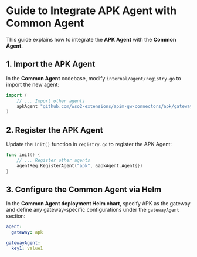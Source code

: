 # Guide to Integrate APK Agent with Common Agent

This guide explains how to integrate the **APK Agent** with the **Common Agent**.

## 1. Import the APK Agent
In the **Common Agent** codebase, modify `internal/agent/registry.go` to import the new agent:

```go
import (
    // ... Import other agents
    apkAgent "github.com/wso2-extensions/apim-gw-connectors/apk/gateway-connector"
)
```

## 2. Register the APK Agent 
Update the `init()` function in `registry.go` to register the APK Agent:

```go
func init() {
    // ... Register other agents
    agentReg.RegisterAgent("apk", &apkAgent.Agent{})
}
```

## 3. Configure the Common Agent via Helm
In the **Common Agent deployment Helm chart**, specify APK as the gateway and define any gateway-specific configurations under the `gatewayAgent` section:

```yaml
agent:
  gateway: apk

gatewayAgent:
  key1: value1
```